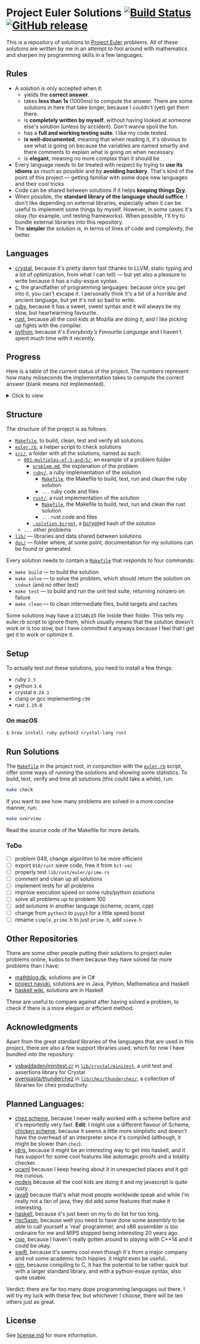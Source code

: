 # Project Euler Solutions [![Build Status](https://travis-ci.org/xfbs/euler.svg?branch=master)](https://travis-ci.org/xfbs/euler) [![GitHub release](https://img.shields.io/github/tag/xfbs/euler.svg)]()

This is a repository of solutions to [Project Euler](https://projecteuler.net/)
problems. All of these solutions are written by me in an attempt to fool around
with mathematics and sharpen my programming skills in a few languages.

## Rules

  - A solution is only accepted when it:
      - yields the **correct answer**.
      - takes **less than 1s** (1000ms) to compute the answer. There are some
        solutions in here that take longer, because I couldn't (yet) get them
        there.
      - is **completely written by myself**, without having looked at someone
        else's solution (unless by accident). Don't wanna spoil the fun.
      - has a **full and working testing suite**. I like my code tested.
      - **is well-documented**, meaning that when reading it, it's obvious to
        see what is going on because the variables are named smartly and there
        comments to explain what is going on when necessary.
      - is **elegant**, meaning no more complex than it should be
  - Every language needs to be treated with respect by trying to **use its
    idioms** as much as possible and by **avoiding hackery**. That's kind of the
    point of this project — getting familiar with some dope new languages and
    their cool tricks
  - Code can be shared between solutions if it helps **keeping things 
    [Dry](http://wiki.c2.com/?DontRepeatYourself)**.
  - When possible, the **standard library of the language should suffice**. I
    don't like depending on external libraries, especially when it can be useful
    to implement some things by myself. However, in some cases it's okay (for 
    example, unit testing frameworks). When possible, I'll try to bundle
    external libraries into this repository.
  - The **simpler** the solution is, in terms of lines of code and complexity,
    the better.

## Languages

  - [crystal](https://crystal-lang.org/), because it's pretty damn fast (thanks
    to LLVM, static typing and a lot of optimization, from what I can tell) — 
    but yet also a pleasure to write because it has a ruby-esque syntax.
  - [c](https://en.wikipedia.org/wiki/C_(programming_language)), the grandfather
    of programming languages: because once you get into it, you can't escape it.
    I personally think it's a bit of a horrible and ancient language, but yet
    it's not so bad to write.
  - [ruby](https://www.ruby-lang.org), because it has a sweet, sweet syntax and
    it will always be my slow, but heartwarming favourite.
  - [rust](https://rust-lang.org), because all the cool kids at Mozilla are
    doing it, and I like picking up fights with the compiler.
  - [python](https://python.org), because it's *Everybody's Favourite Language*
    and I haven't spent much time with it recently.

## Progress

Here is a table of the current status of the project. The numbers represent how
many miliseconds the implementation takes to compute the correct answer (blank
means not implemented). 

<details>
  <summary>Click to view</summary>

| problem | crystal | ruby |   c | rust | python | *avg* |
| ------- | ------- | ---- | --- | ---- | ------ | ----- |
| [`001`](https://projecteuler.net/problem=001) | 16ms | 68ms | 10ms | 16ms | 54ms | 32ms |
| [`002`](https://projecteuler.net/problem=002) | 16ms | 86ms | 14ms | 14ms | 62ms | 38ms |
| [`003`](https://projecteuler.net/problem=003) | 26ms | 100ms | 14ms | 18ms | 76ms | 46ms |
| [`004`](https://projecteuler.net/problem=004) | 74ms | 104ms | 12ms | 26ms | 56ms | 54ms |
| [`005`](https://projecteuler.net/problem=005) | 16ms | 66ms | 10ms | 14ms | 48ms | 30ms |
| [`006`](https://projecteuler.net/problem=006) | 14ms | 68ms | 10ms | 14ms | 48ms | 30ms |
| [`007`](https://projecteuler.net/problem=007) | 30ms | 150ms | 16ms | 24ms | 188ms | 81ms |
| [`008`](https://projecteuler.net/problem=008) | 16ms | 66ms | 12ms | 12ms | 46ms | 30ms |
| [`009`](https://projecteuler.net/problem=009) | 16ms | 66ms | 14ms | 14ms | 80ms | 38ms |
| [`010`](https://projecteuler.net/problem=010) | 140ms | 344ms | 262ms | 28ms | 496ms | 254ms |
| [`011`](https://projecteuler.net/problem=011) | 18ms | 66ms | 12ms | 14ms | 54ms | 32ms |
| [`012`](https://projecteuler.net/problem=012) | 72ms | 666ms | 38ms | 42ms | 1042ms | 372ms |
| [`013`](https://projecteuler.net/problem=013) | 18ms | 66ms | 12ms | 14ms | 48ms | 31ms |
| [`014`](https://projecteuler.net/problem=014) | 524ms | 1352ms | 34ms | 34ms | 2036ms | 796ms |
| [`015`](https://projecteuler.net/problem=015) | 20ms | 64ms | 14ms | 14ms | 46ms | 31ms |
| [`016`](https://projecteuler.net/problem=016) | 20ms | 70ms | 14ms | 16ms | 48ms | 33ms |
| [`017`](https://projecteuler.net/problem=017) | 50ms | 110ms | 12ms | 16ms | 56ms | 48ms |
| [`018`](https://projecteuler.net/problem=018) | 20ms | 72ms | 12ms | 14ms | 54ms | 34ms |
| [`019`](https://projecteuler.net/problem=019) | 16ms | 70ms | 12ms | 14ms |      | 28ms |
| [`020`](https://projecteuler.net/problem=020) | 20ms | 64ms | 12ms | 12ms | 46ms | 30ms |
| [`021`](https://projecteuler.net/problem=021) | 78ms | 448ms | 18ms | 28ms | 174ms | 149ms |
| [`022`](https://projecteuler.net/problem=022) | 38ms | 86ms | 18ms | 14ms | 68ms | 44ms |
| [`023`](https://projecteuler.net/problem=023) | 588ms | 2336ms | 52ms | 60ms |      | 759ms |
| [`024`](https://projecteuler.net/problem=024) | 16ms | 62ms | 12ms | 18ms |      | 27ms |
| [`025`](https://projecteuler.net/problem=025) | 16ms | 64ms | 10ms | 20ms | 50ms | 32ms |
| [`026`](https://projecteuler.net/problem=026) | 48ms | 134ms |      |      |      | 91ms |
| [`027`](https://projecteuler.net/problem=027) | 216ms | 918ms | 70ms |      |      | 401ms |
| [`028`](https://projecteuler.net/problem=028) | 20ms | 66ms | 12ms | 14ms | 46ms | 31ms |
| [`029`](https://projecteuler.net/problem=029) | 144ms | 82ms | 10ms | 14ms | 58ms | 61ms |
| [`030`](https://projecteuler.net/problem=030) | 30ms | 96ms | 16ms |      | 80ms | 55ms |
| [`031`](https://projecteuler.net/problem=031) | 42ms | 102ms | 14ms | 16ms | 114ms | 57ms |
| [`032`](https://projecteuler.net/problem=032) | 324ms | 1372ms | 144ms |      |      | 613ms |
| [`033`](https://projecteuler.net/problem=033) | 16ms | 68ms | 12ms |      |      | 32ms |
| [`034`](https://projecteuler.net/problem=034) | 64ms | 156ms | 44ms | 54ms |      | 79ms |
| [`035`](https://projecteuler.net/problem=035) | 614ms | 3624ms | 142ms | 172ms |      | 1138ms |
| [`036`](https://projecteuler.net/problem=036) | 18ms | 68ms | 38ms |      |      | 41ms |
| [`037`](https://projecteuler.net/problem=037) | 164ms |      | 90ms |      |      | 127ms |
| [`038`](https://projecteuler.net/problem=038) | 78ms | 164ms | 14ms | 20ms |      | 69ms |
| [`039`](https://projecteuler.net/problem=039) | 18ms | 96ms | 12ms | 16ms |      | 35ms |
| [`040`](https://projecteuler.net/problem=040) | 20ms | 68ms | 10ms | 16ms | 48ms | 32ms |
| [`041`](https://projecteuler.net/problem=041) | 490ms |      | 116ms |      |      | 303ms |
| [`042`](https://projecteuler.net/problem=042) | 26ms | 74ms |      |      |      | 50ms |
| [`043`](https://projecteuler.net/problem=043) | 18ms | 66ms | 12ms |      |      | 32ms |
| [`044`](https://projecteuler.net/problem=044) | 94ms | 616ms | 34ms |      |      | 248ms |
| [`045`](https://projecteuler.net/problem=045) | 18ms | 108ms | 10ms | 18ms | 136ms | 58ms |
| [`046`](https://projecteuler.net/problem=046) | 36ms | 260ms | 20ms |      |      | 105ms |
| [`047`](https://projecteuler.net/problem=047) | 70ms | 438ms | 36ms |      |      | 181ms |
| [`048`](https://projecteuler.net/problem=048) | 68ms | 80ms | 18ms | 38ms | 54ms | 51ms |
| [`049`](https://projecteuler.net/problem=049) | 222ms | 942ms | 204ms |      |      | 456ms |
| [`050`](https://projecteuler.net/problem=050) | 14ms | 64ms | 12ms | 150ms |      | 60ms |
| [`052`](https://projecteuler.net/problem=052) | 118ms | 262ms | 24ms |      |      | 134ms |
| *min* | 14ms | 62ms | 10ms | 12ms | 46ms | 10ms |
| *max* | 614ms | 3624ms | 262ms | 172ms | 2036ms | 3624ms |
| *average* | 95ms | 339ms | 36ms | 28ms | 186ms | 138ms |
| *mean* | 30ms | 86ms | 14ms | 16ms | 56ms | ms |
| *count* | 51 | 49 | 49 | 36 | 29 | 214 |

</details>

## Structure

The structure of the project is as follows:
  - [`Makefile`](Makefile), to build, clean, test and verify all solutions.
  - [`euler.rb`](euler.rb), a helper script to check solutions
  - [`src/`](src/), a folder with all the solutions, named as such:
      - [`001-multiples-of-3-and-5/`](src/001-multiples-of-3-and-5), an example 
        of a problem folder
          - [`problem.md`](src/001-multiples-of-3-and-5/problem.md), the
            explanation of the problem
          - [`ruby/`](src/001-multiples-of-3-and-5/ruby/), a ruby implementation
            of the solution
              - [`Makefile`](src/001-multiples-of-3-and-5/ruby/Makefile), the
                Makefile to build, test, run and clean the ruby solution
              - `...` ruby code and files
          - [`rust/`](src/001-multiples-of-3-and-5/rust), a rust implementation of the solution
              - [`Makefile`](src/001-multiples-of-3-and-5/rust/Makefile), the
                Makefile to build, test, run and clean the rust solution
              - `...` rust code and files
          - [`.solution.bcrypt`](src/001-multiples-of-3-and-5/.solution.bcrypt),
            a [bcrypt](https://en.wikipedia.org/wiki/Bcrypt)ed hash of the
            solution
      - `...` other problems
  - [`lib/`](lib/) — libraries and data shared between solutions
  - [`doc/`](doc/) — folder where, at some point, documentation for my solutions
    can be found or generated.

Every solution needs to contain a
[`Makefile`](src/001-multiples-of-3-and-5/ruby/Makefile) that responds to four
commands:
  - `make build` — to build the solution
  - `make solve` — to solve the problem, which should return the solution on
    `stdout` (and no other text)
  - `make test` — to build and run the unit test suite, returning nonzero on
    failure
  - `make clean` — to clean intermediate files, build targets and caches

Some solutions may have a `DISABLED` file inside their folder. This tells my
euler.rb script to ignore them, which usually means that the solution doesn't
work or is too slow, but I have committed it anyways because I feel that I get
get it to work or optimize it.

## Setup

To actually test out these solutions, you need to install a few things: 

  - ruby `2.3`
  - python `3.6`
  - crystal `0.24.1`
  - clang or gcc implementing `c99`
  - rust `1.19.0`

### On macOS

```bash
$ brew install ruby python3 crystal-lang rust
```

## Run Solutions

The [`Makefile`](Makefile) in the project root, in conjunction with the 
[`euler.rb`](euler.rb) script, offer some ways of running the solutions and
showing some statistics. To build, test, verify and time all solutions (this
could take a while), run:

```bash
make check
```

If you want to see how many problems are solved in a more concise manner, run:

```bash
make overview
```

Read the source code of the Makefile for more details.

### ToDo

  - [ ] problem 049, change algorithm to be more efficient
  - [ ] export `010/rust` sieve code, free it from `bit-vec`
  - [ ] properly test `lib/rust/euler/prime.rs`
  - [ ] comment and clean up all solutions
  - [ ] implement tests for all problems
  - [ ] improve execution speed on some ruby/python solutions
  - [ ] solve all problems up to problem 100
  - [ ] add solutions in another language (scheme, ocaml, cpp)
  - [ ] change from `python3` to `pypy3` for a little speed boost
  - [ ] rename `simple_prime.h` to just `prime.h`, add `sieve.h`

## Other Repositories

There are some other people putting their solutions to project euler problems
online, kudos to them because they have solved far more problems than I have:

  - [mathblog.dk](http://www.mathblog.dk/project-euler-solutions/), solutions
    are in C#
  - [project nayuki](https://www.nayuki.io/page/project-euler-solutions),
    solutions are in Java, Python, Mathematica and Haskell
  - [haskell wiki](https://wiki.haskell.org/Euler_problems), solutions are in
    Haskell

These are useful to compare against after having solved a problem, to check if
there is a more elegant or efficient method.

## Acknowledgments

Apart from the great standard libraries of the languages that are used in this
project, there are also a few support libraries used, which for now I have
bundled into the repository:

  - [ysbaddaden/minitest.cr](https://github.com/ysbaddaden/minitest.cr) in
    [`lib/crystal/minitest`](lib/crystal/minitest/), a unit test and assertions
    library for Crystal
  - [ovenpasta/thunderchez](https://github.com/ovenpasta/thunderchez) in
    [`lib/chez/thunderchez/`](lib/chez/thunderchez/), a collection of libraries
    for chez productivity

## Planned Languages:

  - [chez scheme](https://github.com/cisco/ChezScheme), because I never really
    worked with a scheme before and it's reportedly very fast. **Edit**: I might
    use a different flavour of Scheme, [chicken scheme](http://call-cc.org),
    because it seems a little more simplistic and doesn't have the overhead of
    an interpreter since it's compiled (although, it might be slower than
    `chez`).
  - [idris](https://www.idris-lang.org), because it might be an interesting way
    to get into haskell, and it has support for some cool features like
    automagic proofs and a totality checker.
  - [ocaml](https://github.com/ocaml/ocaml) because I keep hearing about it in
    unexpected places and it got me curious.
  - [nodejs](https://github.com/nodejs/node) because all the cool kids are doing
    it and my javascript is quite rusty.
  - [java9](https://www.oracle.com/java/java9.html) because that's what most
    people worldwide speak and while I'm really not a fan of java, they did add
    some features that make it interesting.
  - [haskell](https://www.haskell.org), because it's just been on my to do list
    for too long.
  - [risc5asm](https://rv8.io), because well you need to have done some assembly
    to be able to call yourself a 'real' programmer, and x86 assembler is too
    ordinaire for me and MIPS stopped being interesting 20 years ago.
  - [cpp](http://clang.org), because I haven't really gotten around to playing
    with C++14 and it could be okay.
  - [swift](https://github.com/apple/swift), because it's seems cool even though
    it's from a major company and not some academic tech hippies. it might even
    be useful..
  - [nim](https://nim-lang.org), because compiling to C, it has the potential to
    be rather quick but with a larger standard library, and with a python-esque
    syntax, also quite usable.

Verdict: there are far too many dope programming languages out there. I will try
my luck with these few, but whichever I choose, there will be ten others just as
great.

## License

See [license.md](license.md) for more information. 
